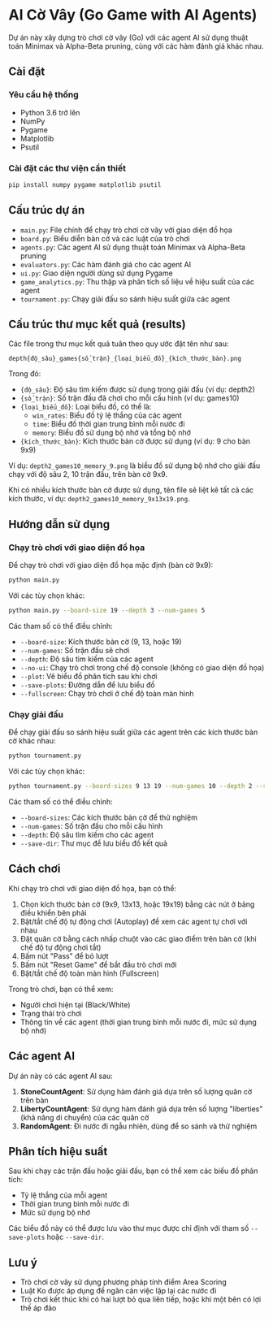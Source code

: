 # AI Cờ Vây (Go Game with AI Agents)

Dự án này xây dựng trò chơi cờ vây (Go) với các agent AI sử dụng thuật toán Minimax và Alpha-Beta pruning, cùng với các hàm đánh giá khác nhau.

## Cài đặt

### Yêu cầu hệ thống
- Python 3.6 trở lên
- NumPy
- Pygame
- Matplotlib
- Psutil

### Cài đặt các thư viện cần thiết

```bash
pip install numpy pygame matplotlib psutil
```

## Cấu trúc dự án

- `main.py`: File chính để chạy trò chơi cờ vây với giao diện đồ họa
- `board.py`: Biểu diễn bàn cờ và các luật của trò chơi
- `agents.py`: Các agent AI sử dụng thuật toán Minimax và Alpha-Beta pruning
- `evaluators.py`: Các hàm đánh giá cho các agent AI
- `ui.py`: Giao diện người dùng sử dụng Pygame
- `game_analytics.py`: Thu thập và phân tích số liệu về hiệu suất của các agent
- `tournament.py`: Chạy giải đấu so sánh hiệu suất giữa các agent

## Cấu trúc thư mục kết quả (results)

Các file trong thư mục kết quả tuân theo quy ước đặt tên như sau:

```
depth{độ_sâu}_games{số_trận}_{loại_biểu_đồ}_{kích_thước_bàn}.png
```

Trong đó:
- `{độ_sâu}`: Độ sâu tìm kiếm được sử dụng trong giải đấu (ví dụ: depth2)
- `{số_trận}`: Số trận đấu đã chơi cho mỗi cấu hình (ví dụ: games10)
- `{loại_biểu_đồ}`: Loại biểu đồ, có thể là:
  - `win_rates`: Biểu đồ tỷ lệ thắng của các agent
  - `time`: Biểu đồ thời gian trung bình mỗi nước đi
  - `memory`: Biểu đồ sử dụng bộ nhớ và tổng bộ nhớ
- `{kích_thước_bàn}`: Kích thước bàn cờ được sử dụng (ví dụ: 9 cho bàn 9x9)

Ví dụ: `depth2_games10_memory_9.png` là biểu đồ sử dụng bộ nhớ cho giải đấu chạy với độ sâu 2, 10 trận đấu, trên bàn cờ 9x9.

Khi có nhiều kích thước bàn cờ được sử dụng, tên file sẽ liệt kê tất cả các kích thước, ví dụ: `depth2_games10_memory_9x13x19.png`.

## Hướng dẫn sử dụng

### Chạy trò chơi với giao diện đồ họa

Để chạy trò chơi với giao diện đồ họa mặc định (bàn cờ 9x9):

```bash
python main.py
```

Với các tùy chọn khác:

```bash
python main.py --board-size 19 --depth 3 --num-games 5
```

Các tham số có thể điều chỉnh:
- `--board-size`: Kích thước bàn cờ (9, 13, hoặc 19)
- `--num-games`: Số trận đấu sẽ chơi
- `--depth`: Độ sâu tìm kiếm của các agent
- `--no-ui`: Chạy trò chơi trong chế độ console (không có giao diện đồ họa)
- `--plot`: Vẽ biểu đồ phân tích sau khi chơi
- `--save-plots`: Đường dẫn để lưu biểu đồ
- `--fullscreen`: Chạy trò chơi ở chế độ toàn màn hình

### Chạy giải đấu

Để chạy giải đấu so sánh hiệu suất giữa các agent trên các kích thước bàn cờ khác nhau:

```bash
python tournament.py
```

Với các tùy chọn khác:

```bash
python tournament.py --board-sizes 9 13 19 --num-games 10 --depth 2 --save-dir results
```

Các tham số có thể điều chỉnh:
- `--board-sizes`: Các kích thước bàn cờ để thử nghiệm
- `--num-games`: Số trận đấu cho mỗi cấu hình
- `--depth`: Độ sâu tìm kiếm cho các agent
- `--save-dir`: Thư mục để lưu biểu đồ kết quả

## Cách chơi

Khi chạy trò chơi với giao diện đồ họa, bạn có thể:

1. Chọn kích thước bàn cờ (9x9, 13x13, hoặc 19x19) bằng các nút ở bảng điều khiển bên phải
2. Bật/tắt chế độ tự động chơi (Autoplay) để xem các agent tự chơi với nhau
3. Đặt quân cờ bằng cách nhấp chuột vào các giao điểm trên bàn cờ (khi chế độ tự động chơi tắt)
4. Bấm nút "Pass" để bỏ lượt
5. Bấm nút "Reset Game" để bắt đầu trò chơi mới
6. Bật/tắt chế độ toàn màn hình (Fullscreen)

Trong trò chơi, bạn có thể xem:
- Người chơi hiện tại (Black/White)
- Trạng thái trò chơi
- Thông tin về các agent (thời gian trung bình mỗi nước đi, mức sử dụng bộ nhớ)

## Các agent AI

Dự án này có các agent AI sau:

1. **StoneCountAgent**: Sử dụng hàm đánh giá dựa trên số lượng quân cờ trên bàn
2. **LibertyCountAgent**: Sử dụng hàm đánh giá dựa trên số lượng "liberties" (khả năng di chuyển) của các quân cờ
3. **RandomAgent**: Đi nước đi ngẫu nhiên, dùng để so sánh và thử nghiệm

## Phân tích hiệu suất

Sau khi chạy các trận đấu hoặc giải đấu, bạn có thể xem các biểu đồ phân tích:
- Tỷ lệ thắng của mỗi agent
- Thời gian trung bình mỗi nước đi
- Mức sử dụng bộ nhớ

Các biểu đồ này có thể được lưu vào thư mục được chỉ định với tham số `--save-plots` hoặc `--save-dir`.

## Lưu ý

- Trò chơi cờ vây sử dụng phương pháp tính điểm Area Scoring
- Luật Ko được áp dụng để ngăn cản việc lặp lại các nước đi
- Trò chơi kết thúc khi có hai lượt bỏ qua liên tiếp, hoặc khi một bên có lợi thế áp đảo